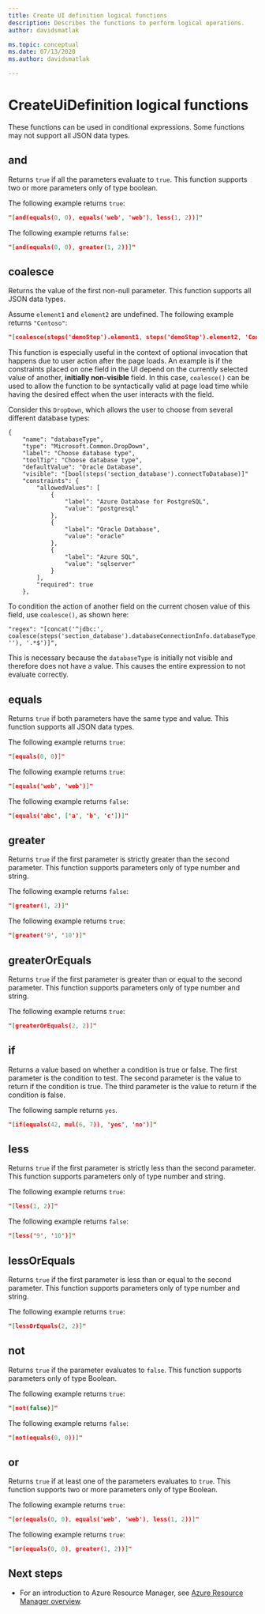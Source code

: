 ```yaml
---
title: Create UI definition logical functions
description: Describes the functions to perform logical operations.
author: davidsmatlak

ms.topic: conceptual
ms.date: 07/13/2020
ms.author: davidsmatlak

---
```

# CreateUiDefinition logical functions

These functions can be used in conditional expressions. Some functions may not support all JSON data types.

## and

Returns `true` if all the parameters evaluate to `true`. This function supports two or more parameters only of type boolean.

The following example returns `true`:

```json
"[and(equals(0, 0), equals('web', 'web'), less(1, 2))]"
```

The following example returns `false`:

```json
"[and(equals(0, 0), greater(1, 2))]"
```

## coalesce

Returns the value of the first non-null parameter. This function supports all JSON data types.

Assume `element1` and `element2` are undefined. The following example returns `"Contoso"`:

```json
"[coalesce(steps('demoStep').element1, steps('demoStep').element2, 'Contoso')]"
```

This function is especially useful in the context of optional invocation that happens due to user action after the page loads. An example is if the constraints placed on one field in the UI depend on the currently selected value of another, **initially non-visible** field. In this case, `coalesce()` can be used to allow the function to be syntactically valid at page load time while having the desired effect when the user interacts with the field.

Consider this `DropDown`, which allows the user to choose from several different database types:

```
{
    "name": "databaseType",
    "type": "Microsoft.Common.DropDown",
    "label": "Choose database type",
    "toolTip": "Choose database type",
    "defaultValue": "Oracle Database",
    "visible": "[bool(steps('section_database').connectToDatabase)]"
    "constraints": {
        "allowedValues": [
            {
                "label": "Azure Database for PostgreSQL",
                "value": "postgresql"
            },
            {
                "label": "Oracle Database",
                "value": "oracle"
            },
            {
                "label": "Azure SQL",
                "value": "sqlserver"
            }
        ],
        "required": true
    },
```

To condition the action of another field on the current chosen value of this field, use `coalesce()`, as shown here:

```
"regex": "[concat('^jdbc:', coalesce(steps('section_database').databaseConnectionInfo.databaseType, ''), '.*$')]",
```

This is necessary because the `databaseType` is initially not visible and therefore does not have a value. This causes the entire expression to not evaluate correctly.

## equals

Returns `true` if both parameters have the same type and value. This function supports all JSON data types.

The following example returns `true`:

```json
"[equals(0, 0)]"
```

The following example returns `true`:

```json
"[equals('web', 'web')]"
```

The following example returns `false`:

```json
"[equals('abc', ['a', 'b', 'c'])]"
```

## greater

Returns `true` if the first parameter is strictly greater than the second parameter. This function supports parameters only of type number and string.

The following example returns `false`:

```json
"[greater(1, 2)]"
```

The following example returns `true`:

```json
"[greater('9', '10')]"
```

## greaterOrEquals

Returns `true` if the first parameter is greater than or equal to the second parameter. This function supports parameters only of type number and string.

The following example returns `true`:

```json
"[greaterOrEquals(2, 2)]"
```

## if

Returns a value based on whether a condition is true or false. The first parameter is the condition to test. The second parameter is the value to return if the condition is true. The third parameter is the value to return if the condition is false.

The following sample returns `yes`.

```json
"[if(equals(42, mul(6, 7)), 'yes', 'no')]"
```

## less

Returns `true` if the first parameter is strictly less than the second parameter. This function supports parameters only of type number and string.

The following example returns `true`:

```json
"[less(1, 2)]"
```

The following example returns `false`:

```json
"[less('9', '10')]"
```

## lessOrEquals

Returns `true` if the first parameter is less than or equal to the second parameter. This function supports parameters only of type number and string.

The following example returns `true`:

```json
"[lessOrEquals(2, 2)]"
```

## not

Returns `true` if the parameter evaluates to `false`. This function supports parameters only of type Boolean.

The following example returns `true`:

```json
"[not(false)]"
```

The following example returns `false`:

```json
"[not(equals(0, 0))]"
```

## or

Returns `true` if at least one of the parameters evaluates to `true`. This function supports two or more parameters only of type Boolean.

The following example returns `true`:

```json
"[or(equals(0, 0), equals('web', 'web'), less(1, 2))]"
```

The following example returns `true`:

```json
"[or(equals(0, 0), greater(1, 2))]"
```

## Next steps

* For an introduction to Azure Resource Manager, see [Azure Resource Manager overview](../management/overview.md).
